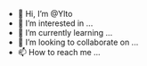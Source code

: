 - 👋 Hi, I’m @Ylto
- 👀 I’m interested in ...
- 🌱 I’m currently learning ...
- 💞️ I’m looking to collaborate on ...
- 📫 How to reach me ...

<!---
Ylto/Ylto is a ✨ special ✨ repository because its `README.md` (this file) appears on your GitHub profile.
You can click the Preview link to take a look at your changes.
--->
